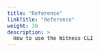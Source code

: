 ```yaml
---
title: "Reference"
linkTitle: "Reference"
weight: 30
description: >
  How to use the Witness CLI
---
```

